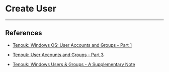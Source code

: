 # Create User

---
## References

- [Tenouk: Windows OS: User Accounts and Groups - Part 1](https://www.tenouk.com/ModuleM.html)

- [Tenouk: User Accounts and Groups - Part 3](https://www.tenouk.com/ModuleN.html)

- [Tenouk: Windows Users & Groups - A Supplementary Note](https://www.tenouk.com/cmnusrgrpsupp.html)